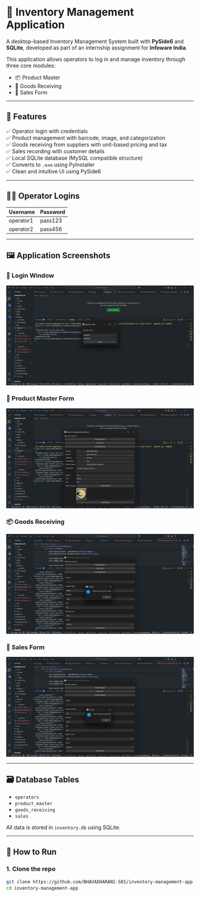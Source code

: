 # 🧾 Inventory Management Application

A desktop-based Inventory Management System built with **PySide6** and **SQLite**, developed as part of an internship assignment for **Infoware India**.

This application allows operators to log in and manage inventory through three core modules:
- 📦 Product Master
- 🚚 Goods Receiving
- 🛒 Sales Form

---

## 🔧 Features

✅ Operator login with credentials  
✅ Product management with barcode, image, and categorization  
✅ Goods receiving from suppliers with unit-based pricing and tax  
✅ Sales recording with customer details  
✅ Local SQLite database (MySQL compatible structure)  
✅ Converts to `.exe` using PyInstaller  
✅ Clean and intuitive UI using PySide6  

---

## 🧑‍💼 Operator Logins

| Username   | Password  |
|------------|-----------|
| operator1  | pass123   |
| operator2  | pass456   |

---

## 🖼️ Application Screenshots

### 🔐 Login Window
[![Login](https://github.com/BHAVADHARANI-S01/inventory-management-app/blob/main/assets/screenshot_login.png?raw=true)](https://github.com/BHAVADHARANI-S01/inventory-management-app/blob/main/assets/screenshot_login.png?raw=true)

### 🧾 Product Master Form
[![Product Master](https://github.com/BHAVADHARANI-S01/inventory-management-app/blob/main/assets/screenshot_product.png?raw=true)](https://github.com/BHAVADHARANI-S01/inventory-management-app/blob/main/assets/screenshot_product.png?raw=true)

### 📦 Goods Receiving
[![Goods Receiving](https://github.com/BHAVADHARANI-S01/inventory-management-app/blob/main/assets/screenshot_goods.png?raw=true)](https://github.com/BHAVADHARANI-S01/inventory-management-app/blob/main/assets/screenshot_goods.png?raw=true)

### 🛒 Sales Form
[![Sales Form](https://github.com/BHAVADHARANI-S01/inventory-management-app/blob/main/assets/screenshot_sales.png?raw=true)](https://github.com/BHAVADHARANI-S01/inventory-management-app/blob/main/assets/screenshot_sales.png?raw=true)

---

## 🗃️ Database Tables

- `operators`
- `product_master`
- `goods_receiving`
- `sales`

All data is stored in `inventory.db` using SQLite.

---

## 🚀 How to Run

### 1. Clone the repo

```bash
git clone https://github.com/BHAVADHARANI-S01/inventory-management-app.git
cd inventory-management-app
